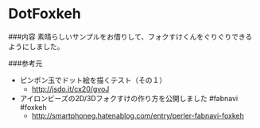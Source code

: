 # DotFoxkeh

###内容
素晴らしいサンプルをお借りして、フォクすけくんをぐりぐりできるようにしました。

###参考元

* ピンポン玉でドット絵を描くテスト（その１）
  - http://jsdo.it/cx20/gvoJ
* アイロンビーズの2D/3Dフォクすけの作り方を公開しました #fabnavi #foxkeh
  - http://smartphoneg.hatenablog.com/entry/perler-fabnavi-foxkeh

